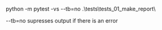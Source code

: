 python -m pytest -vs --tb=no .\tests\tests_01_make_report\


--tb=no supresses output if there is an error